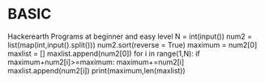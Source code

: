 # BASIC
Hackerearth Programs at beginner and easy level
N = int(input())
num2 = list(map(int,input().split()))
num2.sort(reverse = True)
maximum = num2[0]
maxlist = []
maxlist.append(num2[0])
for i in range(1,N):
    if maximum+num2[i]>=maximum:
        maximum+=num2[i]
        maxlist.append(num2[i])
print(maximum,len(maxlist))
 
